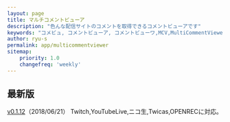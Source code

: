 ```yaml
---
layout: page
title: マルチコメントビューア
description: "色んな配信サイトのコメントを取得できるコメントビューアです"
keywords: "コメビュ, コメントビューア, コメントビューワ,MCV,MultiCommentViewer"
author: ryu-s
permalink: app/multicommentviewer
sitemap:
    priority: 1.0
    changefreq: 'weekly'	
---
```


## 最新版
[v0.1.12](http://int-main.net/app/MultiCommentViewer_v0.1.12.zip)（2018/06/21）  Twitch,YouTubeLive,ニコ生,Twicas,OPENRECに対応。  

<!--## アルファ版-->
